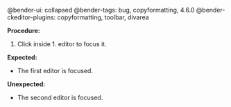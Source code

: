 @bender-ui: collapsed
@bender-tags: bug, copyformatting, 4.6.0
@bender-ckeditor-plugins: copyformatting, toolbar, divarea

**Procedure:**

1. Click inside 1. editor to focus it.

**Expected:**

* The first editor is focused.

**Unexpected:**

* The second editor is focused.
